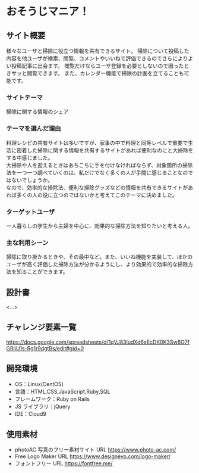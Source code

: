 # おそうじマニア！

## サイト概要

様々なユーザと掃除に役立つ情報を共有できるサイト。
掃除について投稿した内容を他ユーザが検索、閲覧、コメントやいいねで評価できるのでさらによりよい投稿記事に出会ます。
閲覧だけならユーザ登録を必要としないので困ったときサッと閲覧できます。
また、カレンダー機能で掃除の計画を立てることも可能です。


### サイトテーマ

掃除に関する情報のシェア

### テーマを選んだ理由

料理レシピの共有サイトは多いですが、家事の中で料理と同等レベルで重要で生活に密着した掃除に関する情報を共有するサイトがあれば便利なのにと大掃除をする中感じました。<br>
大掃除や人を迎えるときはあちこちに手を付けなければならず、対象箇所の掃除法を一つ一つ調べていくのは、私だけでなく多くの人が手間に感じることなのではないでしょうか。<br>
なので、効率的な掃除法、便利な掃除グッズなどの情報を共有できるサイトがあれば多くの人の役に立つのではないかと考えてこのテーマに決めました。

### ターゲットユーザ

一人暮らしの学生から主婦を中心に、効果的な掃除方法を知りたいと考える人。

### 主な利用シーン

掃除に取り掛かるときや、その最中など。また、いいね機能を実装して、ほかのユーザが高く評価した掃除方法が分かるようにし、より効果的で効率的な掃除方法を知ることができます。

## 設計書

<...>

## チャレンジ要素一覧

https://docs.google.com/spreadsheets/d/1qVJ83IudXd6xEcDK0K3Sw6O7fGRijU1s-Rg1r9dgtBs/edit#gid=0

## 開発環境

- OS：Linux(CentOS)
- 言語：HTML,CSS,JavaScript,Ruby,SQL
- フレームワーク：Ruby on Rails
- JS ライブラリ：jQuery
- IDE：Cloud9

## 使用素材

- photoAC 写真のフリー素材サイト URL https://www.photo-ac.com/
- Free Logo Maker URL https://www.designevo.com/logo-maker/
- フォントフリー URL https://fontfree.me/
